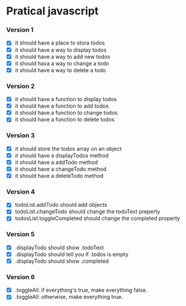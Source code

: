# Pratical javascript

### Version 1

- [x] it should have a place to stora todos
- [x] it should have a way to display todos
- [x] it should have a way to add new todos
- [x] it should hava a way to change a todo
- [x] it should have a way to delete a todo

### Version 2

- [x] it should have a function to display todos
- [x] it should have a function to add todos
- [x] it should have a function to change todos
- [x] it should have a function to delete todos

### Version 3

- [x] it should store the todos array on an object
- [x] it should have a displayTodos method
- [x] it should have a addTodo method
- [x] it should have a changeTodo method
- [x] it should have a deleteTodo method

### Version 4

- [x] todoList.addTodo should add objects
- [x] todoList.changeTodo should change the todoText preperty
- [x] todosList.toggleCompleted should change the completed property

### Version 5

- [x] .displayTodo should show .todoText
- [x] .displayTodo should tell you if .todos is empty
- [x] .displayTodo should show .completed

### Version 6

- [x] .toggleAll: if everything's true, make everything false.
- [x] .toggleAll: otherwise, make everything true.